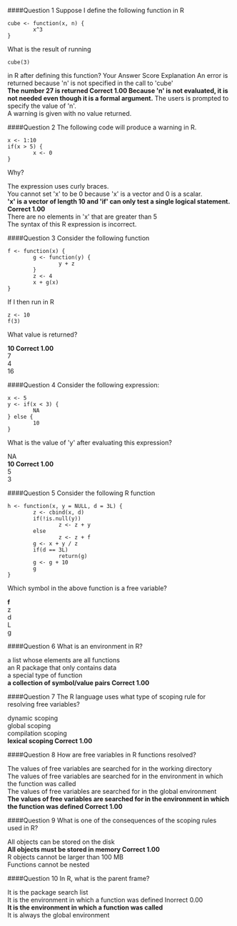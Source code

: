 ####Question 1
Suppose I define the following function in R
```
cube <- function(x, n) {
        x^3
}
```
What is the result of running
```
cube(3)
```
in R after defining this function?
Your Answer 		Score 	Explanation
An error is returned because 'n' is not specified in the call to 'cube' 			
**The number 27 is returned 	Correct 	1.00 	Because 'n' is not evaluated, it is not needed even though it is a formal argument.**
The users is prompted to specify the value of 'n'. 			
A warning is given with no value returned. 			
 	

####Question 2
The following code will produce a warning in R.
```
x <- 1:10
if(x > 5) {
        x <- 0
}
```
Why?
 
The expression uses curly braces. 			
You cannot set 'x' to be 0 because 'x' is a vector and 0 is a scalar. 			
**'x' is a vector of length 10 and 'if' can only test a single logical statement. 	Correct 	1.00** 	
There are no elements in 'x' that are greater than 5 			
The syntax of this R expression is incorrect. 			
 
####Question 3
Consider the following function
```
f <- function(x) {
        g <- function(y) {
                y + z
        }
        z <- 4
        x + g(x)
}
```
If I then run in R
```
z <- 10
f(3)
```
What value is returned?
 
**10 	Correct 	1.00** 	
7 			
4 			
16 			
 

####Question 4
Consider the following expression:
```
x <- 5
y <- if(x < 3) {
        NA
} else {
        10
}
```
What is the value of 'y' after evaluating this expression?
 
NA 			
**10 	Correct 	1.00** 	
5 			
3 			
 

####Question 5
Consider the following R function
```
h <- function(x, y = NULL, d = 3L) {
        z <- cbind(x, d)
        if(!is.null(y))
                z <- z + y
        else
                z <- z + f
        g <- x + y / z
        if(d == 3L)
                return(g)
        g <- g + 10
        g
}
```
Which symbol in the above function is a free variable?
 
**f** 			
z 			
d 		
L 			
g 			
 

####Question 6
What is an environment in R?
 
a list whose elements are all functions 			
an R package that only contains data 			
a special type of function 			
**a collection of symbol/value pairs 	Correct 	1.00** 	
 	
####Question 7
The R language uses what type of scoping rule for resolving free variables?
 
dynamic scoping 			
global scoping 			
compilation scoping 			
**lexical scoping 	Correct 	1.00** 	
 	
####Question 8
How are free variables in R functions resolved?
 
The values of free variables are searched for in the working directory 			
The values of free variables are searched for in the environment in which the function was called 			
The values of free variables are searched for in the global environment 			
**The values of free variables are searched for in the environment in which the function was defined 	Correct 	1.00** 	
 	
####Question 9
What is one of the consequences of the scoping rules used in R?
 
All objects can be stored on the disk 			
**All objects must be stored in memory 	Correct 	1.00** 	
R objects cannot be larger than 100 MB 			
Functions cannot be nested 			
 	
####Question 10
In R, what is the parent frame?
 
It is the package search list 			
It is the environment in which a function was defined 	Inorrect 	0.00 	
**It is the environment in which a function was called** 			
It is always the global environment

